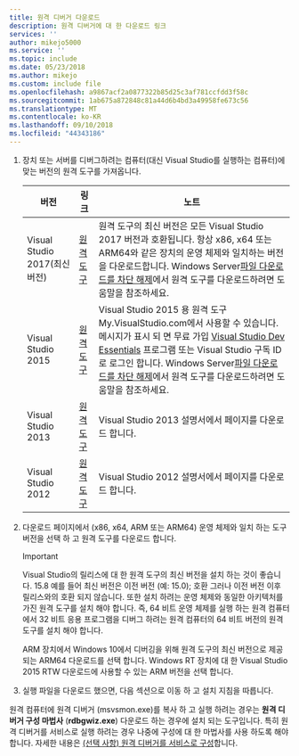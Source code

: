 ```yaml
---
title: 원격 디버거 다운로드
description: 원격 디버거에 대 한 다운로드 링크
services: ''
author: mikejo5000
ms.service: ''
ms.topic: include
ms.date: 05/23/2018
ms.author: mikejo
ms.custom: include file
ms.openlocfilehash: a9867acf2a0877322b85d25c3af781ccfdd3f58c
ms.sourcegitcommit: 1ab675a872848c81a44d6b4bd3a49958fe673c56
ms.translationtype: MT
ms.contentlocale: ko-KR
ms.lasthandoff: 09/10/2018
ms.locfileid: "44343186"
---
```

1.  장치 또는 서버를 디버그하려는 컴퓨터(대신 Visual Studio를 실행하는 컴퓨터)에 맞는 버전의 원격 도구를 가져옵니다.

    |버전|링크|노트|
    |-|-|-|
    |Visual Studio 2017(최신 버전)|[원격 도구](https://visualstudio.microsoft.com/downloads/?q=remote+tools#remote-tools-for-visual-studio-2017)|원격 도구의 최신 버전은 모든 Visual Studio 2017 버전과 호환됩니다. 항상 x86, x64 또는 ARM64와 같은 장치의 운영 체제와 일치하는 버전을 다운로드합니다. Windows Server[파일 다운로드를 차단 해제](../../debugger/remote-debugging-unblock-file-download.md)에서 원격 도구를 다운로드하려면 도움말을 참조하세요.|
    |Visual Studio 2015|[원격 도구](https://my.visualstudio.com/Downloads?q=remote%20tools%20visual%20studio%202015)|Visual Studio 2015 용 원격 도구 My.VisualStudio.com에서 사용할 수 있습니다. 메시지가 표시 되 면 무료 가입 [Visual Studio Dev Essentials](https://visualstudio.microsoft.com/dev-essentials/) 프로그램 또는 Visual Studio 구독 ID로 로그인 합니다. Windows Server[파일 다운로드를 차단 해제](../../debugger/remote-debugging-unblock-file-download.md)에서 원격 도구를 다운로드하려면 도움말을 참조하세요.|
    |Visual Studio 2013|[원격 도구](/previous-versions/visualstudio/visual-studio-2013/bt727f1t(v=vs.120)#Installing_the_Remote_Tools)|Visual Studio 2013 설명서에서 페이지를 다운로드 합니다.|
    |Visual Studio 2012|[원격 도구](/previous-versions/visualstudio/visual-studio-2012/bt727f1t(v=vs.110)#BKMK_Installing_the_Remote_Tools)|Visual Studio 2012 설명서에서 페이지를 다운로드 합니다.|

2.  다운로드 페이지에서 (x86, x64, ARM 또는 ARM64) 운영 체제와 일치 하는 도구 버전을 선택 하 고 원격 도구를 다운로드 합니다.

    > [!IMPORTANT]
    >  Visual Studio의 릴리스에 대 한 원격 도구의 최신 버전을 설치 하는 것이 좋습니다. 15.8 예를 들어 최신 버전은 이전 버전 (예: 15.0); 호환 그러나 이전 버전 이후 릴리스와의 호환 되지 않습니다. 또한 설치 하려는 운영 체제와 동일한 아키텍처를 가진 원격 도구를 설치 해야 합니다. 즉, 64 비트 운영 체제를 실행 하는 원격 컴퓨터에서 32 비트 응용 프로그램을 디버그 하려는 원격 컴퓨터의 64 비트 버전의 원격 도구를 설치 해야 합니다.
    >
    >  ARM 장치에서 Windows 10에서 디버깅을 위해 원격 도구의 최신 버전으로 제공 되는 ARM64 다운로드를 선택 합니다.  Windows RT 장치에 대 한 Visual Studio 2015 RTW 다운로드에 사용할 수 있는 ARM 버전을 선택 합니다.

3.  실행 파일을 다운로드 했으면, 다음 섹션으로 이동 하 고 설치 지침을 따릅니다.

원격 컴퓨터에 원격 디버거 (msvsmon.exe)를 복사 하 고 실행 하려는 경우는 **원격 디버거 구성 마법사** (**rdbgwiz.exe**) 다운로드 하는 경우에 설치 되는 도구입니다. 특히 원격 디버거를 서비스로 실행 하려는 경우 나중에 구성에 대 한 마법사를 사용 하도록 해야 합니다. 자세한 내용은 [(선택 사항) 원격 디버거를 서비스로 구성](../../debugger/remote-debugging.md#bkmk_configureService)합니다.
